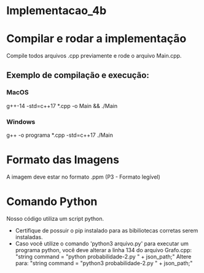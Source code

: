 # Implementacao_4b

# Compilar e rodar a implementação
Compile todos arquivos .cpp previamente e rode o arquivo Main.cpp.

## Exemplo de compilação e execução:
### MacOS
g++-14 -std=c++17 *.cpp -o Main && ./Main

### Windows
g++ -o programa *.cpp -std=c++17
./Main

# Formato das Imagens
A imagem deve estar no formato .ppm (P3 - Formato legível)

# Comando Python
Nosso código utiliza um script python. 
- Certifique de possuir o pip instalado para as bibiliotecas corretas serem instaladas.
- Caso você utilize o comando 'python3 arquivo.py' para executar um programa python, você deve alterar a linha 134 do arquivo Grafo.cpp:
    "string command = "python probabilidade-2.py " + json_path;"
    Altere para: "string command = "python3 probabilidade-2.py " + json_path;"